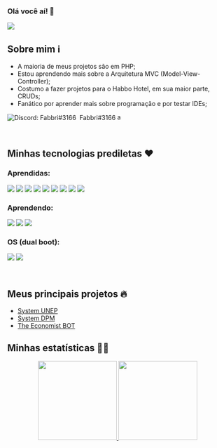### Olá você aí! 👋   
![](https://komarev.com/ghpvc/?username=the1scient&color=red&style=plastic)

## Sobre mim ℹ️

- A maioria de meus projetos são em PHP;
- Estou aprendendo mais sobre a Arquitetura MVC (Model-View-Controller);
- Costumo a fazer projetos para o Habbo Hotel, em sua maior parte, CRUDs;
- Fanático por aprender mais sobre programação e por testar IDEs;

![Discord: Fabbri#3166](https://img.shields.io/badge/Discord-7289DA?style=for-the-badge&logo=discord&logoColor=white)&nbsp; Fabbri#3166 <img width="15" height="15" src="https://i.imgur.com/124c6HO.gif" alt="animated" />

  


</br>

## Minhas tecnologias prediletas ♥️


### Aprendidas:

 ![](https://img.shields.io/badge/PHP-777BB4?style=for-the-badge&logo=php&logoColor=white)
 ![](https://img.shields.io/badge/JavaScript-F7DF1E?style=for-the-badge&logo=javascript&logoColor=black)
 ![](https://img.shields.io/badge/Node.js-43853D?style=for-the-badge&logo=node.js&logoColor=white)
 ![](https://img.shields.io/badge/Python-3776AB?style=for-the-badge&logo=python&logoColor=white)
 ![](https://img.shields.io/badge/C%23-239120?style=for-the-badge&logo=c-sharp&logoColor=white)
 ![](https://img.shields.io/badge/MySQL-00000F?style=for-the-badge&logo=mysql&logoColor=white)
 ![](https://img.shields.io/badge/Bootstrap-563D7C?style=for-the-badge&logo=bootstrap&logoColor=white)
 ![](https://img.shields.io/badge/HTML-239120?style=for-the-badge&logo=html5&logoColor=white)
 ![](https://img.shields.io/badge/CSS-239120?&style=for-the-badge&logo=css3&logoColor=white)
 
 
 ### Aprendendo:
 
 ![](https://img.shields.io/badge/Java-ED8B00?style=for-the-badge&logo=java&logoColor=white)
 ![](https://img.shields.io/badge/Kotlin-0095D5?&style=for-the-badge&logo=kotlin&logoColor=white)
 ![](https://img.shields.io/badge/Flutter-02569B?style=for-the-badge&logo=flutter&logoColor=white)
 
 ### OS (dual boot):
![](https://img.shields.io/badge/Windows-0078D6?style=for-the-badge&logo=windows&logoColor=white)
![](https://img.shields.io/badge/Linux_Mint-87CF3E?style=for-the-badge&logo=linux-mint&logoColor=white)

 
</br>
 
## Meus principais projetos 🔥

- [System UNEP](https://github.com/the1scient/system-unep)
- [System DPM](https://github.com/the1scient/system-dpm)
- [The Economist BOT](https://github.com/the1scient/the-economist)


## Minhas estatísticas 👨‍🏫

<div align="center">
  <a href="https://github.com/the1scient">
  <img height="180em" src="https://github-readme-stats.vercel.app/api?username=the1scient&theme=chartreuse-dark&custom_title=Meus%20status&locale=pt-br"/>
  <img height="180em" src="https://github-readme-stats.vercel.app/api/top-langs/?username=the1scient&theme=chartreuse-dark&langs_count=8&hide=html&layout=compact&custom_title=Linguagens%20mais%20usadas"/>
</div>



